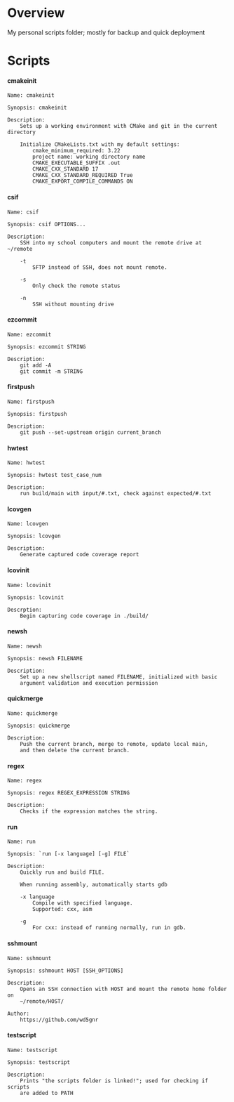 Overview
========
My personal scripts folder; mostly for backup and quick deployment

Scripts
=======

#### cmakeinit ####
```
Name: cmakeinit

Synopsis: cmakeinit

Description:
    Sets up a working environment with CMake and git in the current directory

    Initialize CMakeLists.txt with my default settings:
        cmake_minimum_required: 3.22
        project name: working directory name
        CMAKE_EXECUTABLE_SUFFIX .out
        CMAKE_CXX_STANDARD 17
        CMAKE_CXX_STANDARD_REQUIRED True
        CMAKE_EXPORT_COMPILE_COMMANDS ON
```

#### csif ####
```
Name: csif

Synopsis: csif OPTIONS...

Description:
    SSH into my school computers and mount the remote drive at ~/remote
    
    -t
        SFTP instead of SSH, does not mount remote.

    -s
        Only check the remote status

    -n
        SSH without mounting drive
```

#### ezcommit ####
```
Name: ezcommit

Synopsis: ezcommit STRING

Description:
    git add -A
    git commit -m STRING
```

#### firstpush ####
```
Name: firstpush

Synopsis: firstpush

Description:
    git push --set-upstream origin current_branch
```

#### hwtest ####
```
Name: hwtest

Synopsis: hwtest test_case_num

Description:
    run build/main with input/#.txt, check against expected/#.txt
```

#### lcovgen ####
```
Name: lcovgen

Synopsis: lcovgen

Description:
    Generate captured code coverage report
```

#### lcovinit ####
```
Name: lcovinit

Synopsis: lcovinit

Descrption:
    Begin capturing code coverage in ./build/
```

#### newsh ####
```
Name: newsh

Synopsis: newsh FILENAME

Description:
    Set up a new shellscript named FILENAME, initialized with basic
    argument validation and execution permission
```

#### quickmerge ####
```
Name: quickmerge

Synopsis: quickmerge

Description:
    Push the current branch, merge to remote, update local main,
    and then delete the current branch.
```

#### regex ####
```
Name: regex

Synopsis: regex REGEX_EXPRESSION STRING

Description:
    Checks if the expression matches the string.
```

#### run ####
```
Name: run

Synopsis: `run [-x language] [-g] FILE`

Description:
    Quickly run and build FILE.

    When running assembly, automatically starts gdb

    -x language
        Compile with specified language.
        Supported: cxx, asm

    -g
        For cxx: instead of running normally, run in gdb.
```

#### sshmount ####
```
Name: sshmount

Synopsis: sshmount HOST [SSH_OPTIONS]

Description:
    Opens an SSH connection with HOST and mount the remote home folder on
    ~/remote/HOST/

Author:
    https://github.com/wd5gnr
```

#### testscript ####
```
Name: testscript

Synopsis: testscript

Description:
    Prints "the scripts folder is linked!"; used for checking if scripts
    are added to PATH
```

